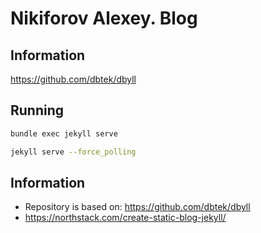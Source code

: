 # Nikiforov Alexey. Blog

## Information

<https://github.com/dbtek/dbyll>

## Running

``` bash
bundle exec jekyll serve
```

``` bash
jekyll serve --force_polling
```

## Information

* Repository is based on: <https://github.com/dbtek/dbyll>
* <https://northstack.com/create-static-blog-jekyll/>